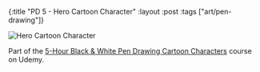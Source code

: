 {:title "PD 5 - Hero Cartoon Character"
 :layout :post
 :tags ["art/pen-drawing"]}

![Hero Cartoon Character](/img/art/misc/20210607%20-%205%20-%20Hero%20Cartoon%20Character.jpg)

Part of the [5-Hour Black & White Pen Drawing Cartoon Characters][5HBWPDCC]
course on Udemy.

[5HBWPDCC]: https://www.udemy.com/course/5-hour-black-and-white-pen-drawing-cartoon-characters/
